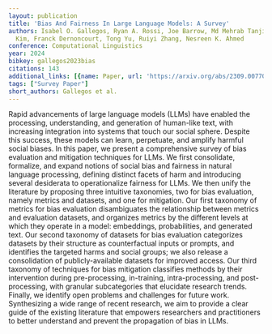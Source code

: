 ```yaml
---
layout: publication
title: 'Bias And Fairness In Large Language Models: A Survey'
authors: Isabel O. Gallegos, Ryan A. Rossi, Joe Barrow, Md Mehrab Tanjim, Sungchul
  Kim, Franck Dernoncourt, Tong Yu, Ruiyi Zhang, Nesreen K. Ahmed
conference: Computational Linguistics
year: 2024
bibkey: gallegos2023bias
citations: 143
additional_links: [{name: Paper, url: 'https://arxiv.org/abs/2309.00770'}]
tags: ["Survey Paper"]
short_authors: Gallegos et al.
---
```

Rapid advancements of large language models (LLMs) have enabled the
processing, understanding, and generation of human-like text, with increasing
integration into systems that touch our social sphere. Despite this success,
these models can learn, perpetuate, and amplify harmful social biases. In this
paper, we present a comprehensive survey of bias evaluation and mitigation
techniques for LLMs. We first consolidate, formalize, and expand notions of
social bias and fairness in natural language processing, defining distinct
facets of harm and introducing several desiderata to operationalize fairness
for LLMs. We then unify the literature by proposing three intuitive taxonomies,
two for bias evaluation, namely metrics and datasets, and one for mitigation.
Our first taxonomy of metrics for bias evaluation disambiguates the
relationship between metrics and evaluation datasets, and organizes metrics by
the different levels at which they operate in a model: embeddings,
probabilities, and generated text. Our second taxonomy of datasets for bias
evaluation categorizes datasets by their structure as counterfactual inputs or
prompts, and identifies the targeted harms and social groups; we also release a
consolidation of publicly-available datasets for improved access. Our third
taxonomy of techniques for bias mitigation classifies methods by their
intervention during pre-processing, in-training, intra-processing, and
post-processing, with granular subcategories that elucidate research trends.
Finally, we identify open problems and challenges for future work. Synthesizing
a wide range of recent research, we aim to provide a clear guide of the
existing literature that empowers researchers and practitioners to better
understand and prevent the propagation of bias in LLMs.